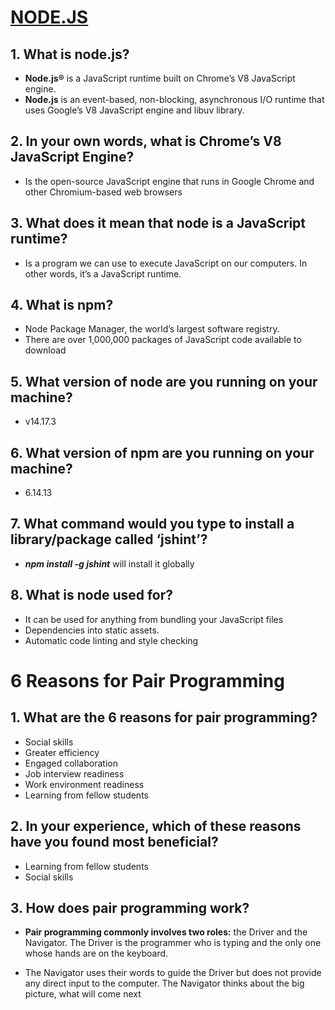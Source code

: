 # [NODE.JS](https://www.sitepoint.com/an-introduction-to-node-js/)
## 1. What is node.js?
- **Node.js®** is a JavaScript runtime built on Chrome’s V8 JavaScript engine.
- **Node.js** is an event-based, non-blocking, asynchronous I/O runtime that uses Google’s V8 JavaScript engine and libuv library.

## 2. In your own words, what is Chrome’s V8 JavaScript Engine?
- Is the open-source JavaScript engine that runs in Google Chrome and other Chromium-based web browsers

## 3. What does it mean that node is a JavaScript runtime?
- Is a program we can use to execute JavaScript on our computers. In other words, it’s a JavaScript runtime.

## 4. What is npm?
- Node Package Manager, the world’s largest software registry. 
- There are over 1,000,000 packages of JavaScript code available to download

## 5. What version of node are you running on your machine?
- v14.17.3
## 6. What version of npm are you running on your machine?
- 6.14.13
## 7. What command would you type to install a library/package called ‘jshint’?
- ***npm install -g jshint*** will install it globally

## 8. What is node used for?
- It can be used for anything from bundling your JavaScript files
- Dependencies into static assets.
- Automatic code linting and style checking


# 6 Reasons for Pair Programming
## 1. What are the 6 reasons for pair programming?
- Social skills
- Greater efficiency
- Engaged collaboration
- Job interview readiness
- Work environment readiness
- Learning from fellow students

## 2. In your experience, which of these reasons have you found most beneficial?
- Learning from fellow students
- Social skills

## 3. How does pair programming work?
- **Pair programming commonly involves two roles:** the Driver and the Navigator. The Driver is the programmer who is typing and the only one whose hands are on the keyboard.

- The Navigator uses their words to guide the Driver but does not provide any direct input to the computer. The Navigator thinks about the big picture, what will come next